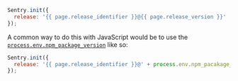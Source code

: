 ```javascript
Sentry.init({
  release: '{{ page.release_identifier }}@{{ page.release_version }}'
});
```
A common way to do this with JavaScript would be to use the [`process.env.npm_package_version`](https://docs.npmjs.com/misc/scripts#packagejson-vars) like so:
```javascript
Sentry.init({
  release: '{{ page.release_identifier }}@' + process.env.npm_pacakage_version
});
```
